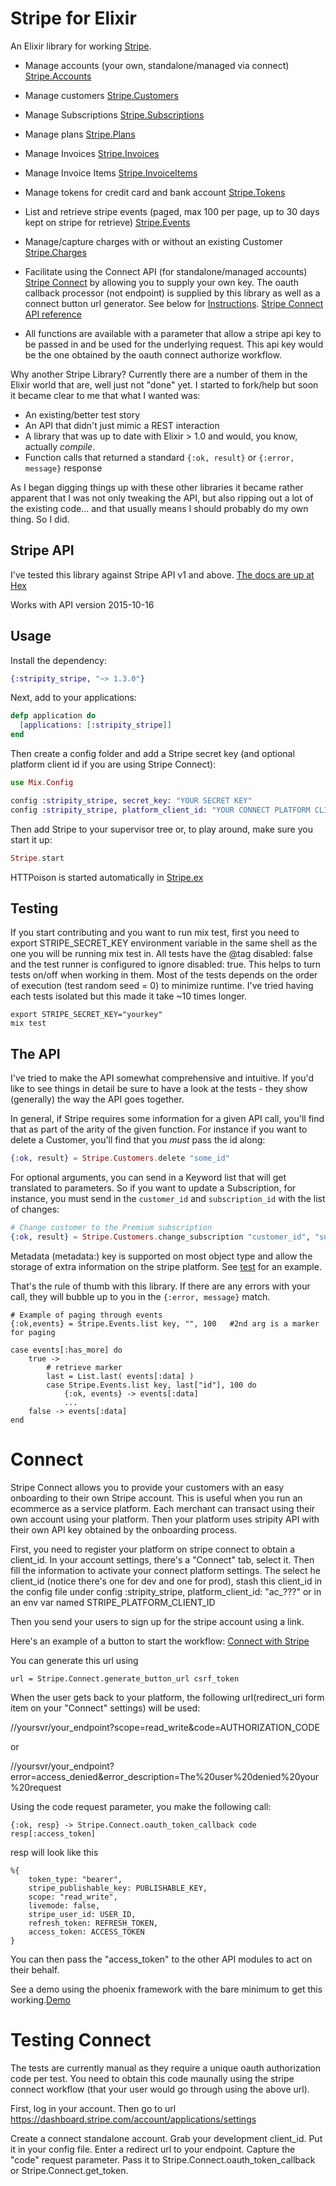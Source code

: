 # Stripe for Elixir

An Elixir library for working [Stripe](https://stripe.com/).

 - Manage accounts (your own, standalone/managed via connect) [Stripe.Accounts](https://github.com/robconery/stripity-stripe/blob/master/lib/stripe/accounts.ex)
 - Manage customers [Stripe.Customers](https://github.com/robconery/stripity-stripe/blob/master/lib/stripe/customers.ex)
 - Manage Subscriptions [Stripe.Subscriptions](https://github.com/robconery/stripity-stripe/blob/master/lib/stripe/subscriptions.ex)
 - Manage plans [Stripe.Plans](https://github.com/robconery/stripity-stripe/blob/master/lib/stripe/plans.ex)
 - Manage Invoices [Stripe.Invoices](https://github.com/robconery/stripity-stripe/blob/master/lib/stripe/invoices.ex)
 - Manage Invoice Items [Stripe.InvoiceItems](https://github.com/robconery/stripity-stripe/blob/master/lib/stripe/invoice_items.ex)
 - Manage tokens for credit card and bank account [Stripe.Tokens](https://github.com/robconery/stripity-stripe/blob/master/lib/stripe/tokens.ex)
 - List and retrieve stripe events (paged, max 100 per page, up to 30 days kept on stripe for retrieve) [Stripe.Events](https://github.com/robconery/stripity-stripe/blob/master/lib/stripe/events.ex)
 - Manage/capture charges with or without an existing Customer [Stripe.Charges](https://github.com/robconery/stripity-stripe/blob/master/lib/stripe/charges.ex)

- Facilitate using the Connect API (for standalone/managed accounts) [Stripe Connect](https://stripe.com/docs/connect) by allowing you to supply your own key. The oauth callback processor (not endpoint) is supplied by this library as well as a connect button url generator. See below for [Instructions](#connect). [Stripe Connect API reference](https://stripe.com/docs/connect/reference)

- All functions are available with a parameter that allow a stripe api key to be passed in and be used for the underlying request. This api key would be the one obtained by the oauth connect authorize workflow.

Why another Stripe Library? Currently there are a number of them in the Elixir world that are, well just not "done" yet. I started to fork/help but soon it became clear to me that what I wanted was:

 - An existing/better test story
 - An API that didn't just mimic a REST interaction
 - A library that was up to date with Elixir > 1.0 and would, you know, actually *compile*.
 - Function calls that returned a standard `{:ok, result}` or `{:error, message}` response

As I began digging things up with these other libraries it became rather apparent that I was not only tweaking the API, but also ripping out a lot of the existing code... and that usually means I should probably do my own thing. So I did.

## Stripe API

I've tested this library against Stripe API v1 and above. [The docs are up at Hex](http://hexdocs.pm/stripity_stripe/)

Works with API version 2015-10-16

## Usage

Install the dependency:

```ex
{:stripity_stripe, "~> 1.3.0"}
```

Next, add to your applications:

```ex
defp application do
  [applications: [:stripity_stripe]]
end
```

Then create a config folder and add a Stripe secret key (and optional platform client id if you are using Stripe Connect):

```ex
use Mix.Config

config :stripity_stripe, secret_key: "YOUR SECRET KEY"
config :stripity_stripe, platform_client_id: "YOUR CONNECT PLATFORM CLIENT ID"
```

Then add Stripe to your supervisor tree or, to play around, make sure you start it up:

```ex
Stripe.start
```
HTTPoison is started automatically in [Stripe.ex](https://github.com/robconery/stripity-stripe/blob/master/lib/stripe.ex)

## Testing
If you start contributing and you want to run mix test, first you need to export STRIPE_SECRET_KEY environment variable in the same shell as the one you will be running mix test in. All tests have the @tag disabled: false and the test runner is configured to ignore disabled: true. This helps to turn tests on/off when working in them. Most of the tests depends on the order of execution (test random seed = 0) to minimize runtime. I've tried having each tests isolated but this made it take ~10 times longer.
```
export STRIPE_SECRET_KEY="yourkey"
mix test
```

## The API

I've tried to make the API somewhat comprehensive and intuitive. If you'd like to see things in detail be sure to have a look at the tests - they show (generally) the way the API goes together.

In general, if Stripe requires some information for a given API call, you'll find that as part of the arity of the given function. For instance if you want to delete a Customer, you'll find that you *must* pass the id along:

```ex
{:ok, result} = Stripe.Customers.delete "some_id"
```

For optional arguments, you can send in a Keyword list that will get translated to parameters. So if you want to update a Subscription, for instance, you must send in the `customer_id` and `subscription_id` with the list of changes:

```ex
# Change customer to the Premium subscription
{:ok, result} = Stripe.Customers.change_subscription "customer_id", "sub_id", [plan: "premium"]
```

Metadata (metadata:) key is supported on most object type and allow the storage of extra information on the stripe platform. See [test](https://github.com/robconery/stripity-stripe/blob/master/test/stripe/customer_test.exs) for an example.

That's the rule of thumb with this library. If there are any errors with your call, they will bubble up to you in the `{:error, message}` match.

```
# Example of paging through events
{:ok,events} = Stripe.Events.list key, "", 100   #2nd arg is a marker for paging

case events[:has_more] do
    true ->
        # retrieve marker
        last = List.last( events[:data] )
        case Stripe.Events.list key, last["id"], 100 do
            {:ok, events} -> events[:data]
            ...
    false -> events[:data]
end
```
<a name="connect"></a>
# Connect

Stripe Connect allows you to provide your customers with an easy onboarding to
their own Stripe account. This is useful when you run an ecommerce as a service platform. Each merchant can transact using their own account using your platform. Then your platform uses stripity API with their own API key obtained by the onboarding process.

First, you need to register your platform on stripe connect to obtain a client_id.
In your account settings, there's a "Connect" tab, select it. Then fill the information to activate your connect platform settings. The select he client_id (notice there's one for dev and one for prod), stash this client_id in the config file under
config :stripity_stripe, platform_client_id: "ac_???"
or
in an env var named STRIPE_PLATFORM_CLIENT_ID


Then you send your users to sign up for the stripe account using a link.

Here's an example of a button to start the workflow:
<a href="https://connect.stripe.com/oauth/authorize?response_type=code&client_id=ca_32D88BD1qLklliziD7gYQvctJIhWBSQ7&scope=read_write">Connect with Stripe</a>

You can generate this url using
```
url = Stripe.Connect.generate_button_url csrf_token
```

When the user gets back to your platform, the following url(redirect_uri form item on your "Connect" settings) will be used:

//yoursvr/your_endpoint?scope=read_write&code=AUTHORIZATION_CODE

or

//yoursvr/your_endpoint?error=access_denied&error_description=The%20user%20denied%20your%20request

Using the code request parameter, you make the following call:
```
{:ok, resp} -> Stripe.Connect.oauth_token_callback code
resp[:access_token]
```
resp will look like this
```
%{
    token_type: "bearer",
    stripe_publishable_key: PUBLISHABLE_KEY,
    scope: "read_write",
    livemode: false,
    stripe_user_id: USER_ID,
    refresh_token: REFRESH_TOKEN,
    access_token: ACCESS_TOKEN
}
```

You can then pass the "access_token" to the other API modules to act on their behalf.

See a demo using the phoenix framework with the bare minimum to get this working.[Demo](https://github.com/nicrioux/stripity-connect-phoenix)

# Testing Connect
The tests are currently manual as they require a unique oauth authorization code per test. You need to obtain this code maunally using the stripe connect workflow (that your user would go through using the above url).

First, log in your account. Then go to url
https://dashboard.stripe.com/account/applications/settings

Create a connect standalone account. Grab your development client_id. Put it in your config file. Enter a redirect url to your endpoint. Capture the "code" request parameter. Pass it to Stripe.Connect.oauth_token_callback or Stripe.Connect.get_token.

